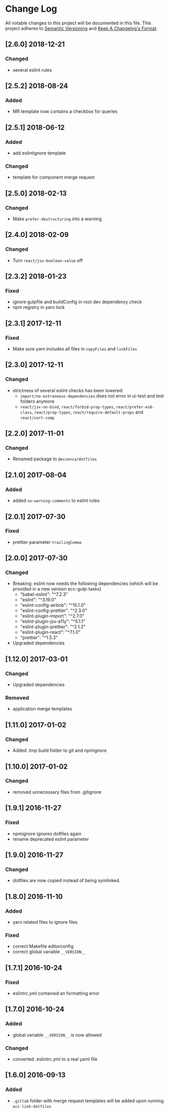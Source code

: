 # Change Log
All notable changes to this project will be documented in this file.
This project adheres to [Semantic Versioning](http://semver.org/) and [Keep A Changelog's Format](http://keepachangelog.com/).

## [2.6.0] 2018-12-21

### Changed
- several eslint rules

## [2.5.2] 2018-08-24

### Added
- MR template now contains a checkbox for queries

## [2.5.1] 2018-06-12

### Added
- add eslintignore template

### Changed
- template for component merge request

## [2.5.0] 2018-02-13

### Changed
- Make `prefer-destructuring` into a warning

## [2.4.0] 2018-02-09

### Changed
- Turn `react/jsx-boolean-value` off

## [2.3.2] 2018-01-23

### Fixed
- ignore gulpfile and buildConfig in root dev dependency check
- npm registry in yarn lock

## [2.3.1] 2017-12-11

### Fixed
- Make sure yarn includes all files in `copyFiles` and `linkFiles`

## [2.3.0] 2017-12-11

### Changed
 -  strictness of several eslint checks has been lowered:
      -  `import/no-extraneous-dependencies` does not error in ui-test and test folders anymore
      -  `react/jsx-no-bind`, `react/forbid-prop-types`, `react/prefer-es6-class`,
          `react/prop-types`, `react/require-default-props` and `react/sort-comp`


## [2.2.0] 2017-11-01

### Changed
- Renamed package to `@eccenca/dotfiles`

## [2.1.0] 2017-08-04

### Added

- added `no-warning-comments` to eslint rules

## [2.0.1] 2017-07-30

### Fixed

- prettier parameter `trailingComma`

## [2.0.0] 2017-07-30

### Changed
- Breaking: eslint now needs the following dependencies (which will be provided in a new version ecc-gulp-tasks)
    - "babel-eslint": "^7.2.3"
    - "eslint": "^3.19.0"
    - "eslint-config-airbnb": "^15.1.0"
    - "eslint-config-prettier": "^2.3.0"
    - "eslint-plugin-import": "^2.7.0"
    - "eslint-plugin-jsx-a11y": "^5.1.1"
    - "eslint-plugin-prettier": "^2.1.2"
    - "eslint-plugin-react": "^7.1.0"
    - "prettier": "^1.5.3"
- Upgraded dependencies

## [1.12.0] 2017-03-01
### Changed
- Upgraded dependencies

### Removed
- application merge templates

## [1.11.0] 2017-01-02
### Changed
- Added .tmp build folder to git and npmignore

## [1.10.0] 2017-01-02
### Changed
- removed unnecessary files from .gitignore

## [1.9.1] 2016-11-27
### Fixed
- npmignore ignores dotfiles again
- rename deprecated eslint parameter

## [1.9.0] 2016-11-27
### Changed
- dotfiles are now copied instead of being symlinked.

## [1.8.0] 2016-11-10

### Added
- yarn related files to ignore files

### Fixed
- correct Makefile editorconfig
- correct global variable `__VERSION__`

## [1.7.1] 2016-10-24

### Fixed
- eslintrc.yml contained an formatting error

## [1.7.0] 2016-10-24

### Added
- global variable `__VERSION__` is now allowed

### Changed
- converted .eslintrc.yml to a real yaml file

## [1.6.0] 2016-09-13

### Added

- `.gitlab` folder with merge request templates will be added upon running `ecc-link-dotfiles`
